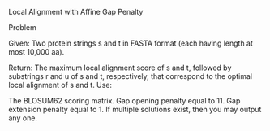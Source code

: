 Local Alignment with Affine Gap Penalty

Problem

Given: Two protein strings s and t in FASTA format (each having length at most 10,000 aa).

Return: The maximum local alignment score of s and t, followed by substrings r and u of s and t, respectively, that correspond to the optimal local alignment of s and t. Use:

The BLOSUM62 scoring matrix.
Gap opening penalty equal to 11.
Gap extension penalty equal to 1.
If multiple solutions exist, then you may output any one.